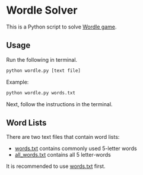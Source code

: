 # Wordle Solver

This is a Python script to solve [Wordle game](https://www.nytimes.com/games/wordle/index.html).

## Usage

Run the following in terminal.

```bash
python wordle.py [text file]
```

Example:

```bash
python wordle.py words.txt
```

Next, follow the instructions in the terminal.

## Word Lists

There are two text files that contain word lists:
- [words.txt](https://github.com/weien0905/wordle-solver/blob/main/words.txt) contains commonly used 5-letter words
- [all_words.txt](https://github.com/weien0905/wordle-solver/blob/main/all_words.txt) contains all 5 letter-words

It is recommended to use [words.txt](https://github.com/weien0905/wordle-solver/blob/main/words.txt) first.
